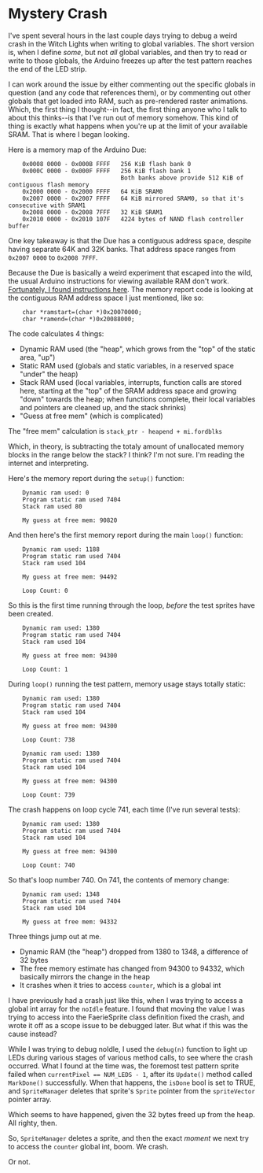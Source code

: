 # Mystery Crash

I've spent several hours in the last couple days trying to debug a weird crash in the Witch Lights when writing to global variables. The short version is, when I define *some*, but not *all* global variables, and then try to read or write to those globals, the Arduino freezes up after the test pattern reaches the end of the LED strip. 

I can work around the issue by either commenting out the specific globals in question (and any code that references them), or by commenting out other globals that get loaded into RAM, such as pre-rendered raster animations. Which, the first thing I thought--in fact, the first thing anyone who I talk to about this thinks--is that I've run out of memory somehow. This kind of thing is exactly what happens when you're up at the limit of your available SRAM. That is where I began looking. 

Here is a memory map of the Arduino Due:

		0x0008 0000 - 0x000B FFFF   256 KiB flash bank 0
		0x000C 0000 - 0x000F FFFF   256 KiB flash bank 1
		                            Both banks above provide 512 KiB of contiguous flash memory
		0x2000 0000 - 0x2000 FFFF   64 KiB SRAM0
		0x2007 0000 - 0x2007 FFFF   64 KiB mirrored SRAM0, so that it's consecutive with SRAM1
		0x2008 0000 - 0x2008 7FFF   32 KiB SRAM1
		0x2010 0000 - 0x2010 107F   4224 bytes of NAND flash controller buffer

One key takeaway is that the Due has a contiguous address space, despite having separate 64K and 32K banks. That address space ranges from `0x2007 0000` to `0x2008 7FFF`. 

Because the Due is basically a weird experiment that escaped into the wild, the usual Arduino instructions for viewing available RAM don't work. [Fortunately, I found instructions here](https://forum.arduino.cc/index.php?topic=182759.0). The memory report code is looking at the contiguous RAM address space I just mentioned, like so:

		char *ramstart=(char *)0x20070000;
		char *ramend=(char *)0x20088000;

The code calculates 4 things:

* Dynamic RAM used (the "heap", which grows from the "top" of the static area, "up")
* Static RAM used (globals and static variables, in a reserved space "under" the heap)
* Stack RAM used (local variables, interrupts, function calls are stored here, starting at the "top" of the SRAM address space and growing "down" towards the heap; when functions complete, their local variables and pointers are cleaned up, and the stack shrinks)
* "Guess at free mem" (which is complicated)

The "free mem" calculation is `stack_ptr - heapend + mi.fordblks`

Which, in theory, is subtracting the totaly amount of unallocated memory blocks in the range below the stack? I think? I'm not sure. I'm reading the internet and interpreting.

Here's the memory report during the `setup()` function:

		Dynamic ram used: 0
		Program static ram used 7404
		Stack ram used 80

		My guess at free mem: 90820

And then here's the first memory report during the main `loop()` function:


		Dynamic ram used: 1188
		Program static ram used 7404
		Stack ram used 104

		My guess at free mem: 94492
		
		Loop Count: 0

So this is the first time running through the loop, *before* the test sprites have been created. 

		Dynamic ram used: 1380
		Program static ram used 7404
		Stack ram used 104

		My guess at free mem: 94300
		
		Loop Count: 1

During `loop()` running the test pattern, memory usage stays totally static: 

		Dynamic ram used: 1380
		Program static ram used 7404
		Stack ram used 104

		My guess at free mem: 94300
		
		Loop Count: 738
		
		Dynamic ram used: 1380
		Program static ram used 7404
		Stack ram used 104

		My guess at free mem: 94300
		
		Loop Count: 739

The crash happens on loop cycle 741, each time (I've run several tests):

		Dynamic ram used: 1380
		Program static ram used 7404
		Stack ram used 104

		My guess at free mem: 94300
		
		Loop Count: 740

So that's loop number 740. On 741, the contents of memory change:
		
		Dynamic ram used: 1348
		Program static ram used 7404
		Stack ram used 104

		My guess at free mem: 94332

Three things jump out at me.

* Dynamic RAM (the "heap") dropped from 1380 to 1348, a difference of 32 bytes
* The free memory estimate has changed from 94300 to 94332, which basically mirrors the change in the heap
* It crashes when it tries to access `counter`, which is a global int

I have previously had a crash just like this, when I was trying to access a global int array for the `noIdle` feature. I found that moving the value I was trying to access into the FaerieSprite class definition fixed the crash, and wrote it off as a scope issue to be debugged later. But what if this was the cause instead?

While I was trying to debug noIdle, I used the `debug(n)` function to light up LEDs during various stages of various method calls, to see where the crash occurred. What I found at the time was, the foremost test pattern sprite failed when `currentPixel == NUM_LEDS - 1`, after its `Update()` method called `MarkDone()` successfully. When that happens, the `isDone` bool is set to TRUE, and `SpriteManager` deletes that sprite's `Sprite` pointer from the `spriteVector` pointer array. 

Which seems to have happened, given the 32 bytes freed up from the heap. All righty, then. 

So, `SpriteManager` deletes a sprite, and then the exact *moment* we next try to access the `counter` global int, boom. We crash.

Or not. 